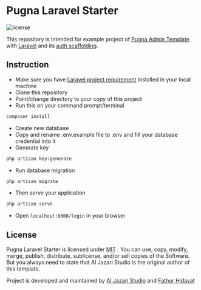 # Pugna Laravel Starter

![license](https://img.shields.io/badge/license-MIT-blue.svg)

This repository is intended for example project of [Pugna Admin Template](https://github.com/aljazari-studio/pugna) with [Laravel](https://laravel.com) and its [auth scaffolding](https://laravel.com/docs/5.7/authentication).

## Instruction

  - Make sure you have [Laravel project requirement](https://laravel.com/docs/5.7/installation) installed in your local machine
  - Clone this repository 
  - Point/change directory to your copy of this project
  - Run this on your command prompt/terminal
```sh
composer install
```
  - Create new database 
  - Copy and rename .env.example file to .env and fill your database credential into it
  - Generate key
```sh
php artisan key:generate
```
  - Run database migration
```sh
php artisan migrate
```
  - Then serve your application
```sh
php artisan serve
```
  - Open `localhost:8000/login` in your browser

## License

Pugna Laravel Starter is licensed under [MIT](https://choosealicense.com/licenses/mit/) . You can use, copy, modify, merge, publish, distribute, sublicense, and/or sell copies of the Software. But you always need to state that Al Jazari Studio is the original author of this template.

Project is developed and maintained by [Al Jazari Studio](https://github.com/aljazari-studio) and [Fathur Hidayat](https://github.com/fathurhidayat3)
